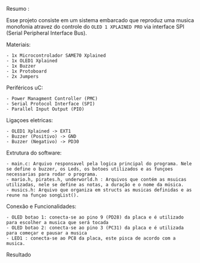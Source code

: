  Resumo :

Esse projeto consiste em um sistema embarcado que reproduz uma musica monofonia atravez do controle do `OLED 1 XPLAINED PRO` via interface SPI (Serial Peripheral Interface Bus).

 Materiais:

    - 1x Microcontrolador SAME70 Xplained
    - 1x OLED1 Xplained
    - 1x Buzzer
    - 1x Protoboard
    - 2x Jumpers

 Periféricos uC:

    - Power Managment Controller (PMC)
    - Serial Protocol Interface (SPI)
    - Parallel Input Output (PIO)
    
 Ligaçoes eletricas:

    - OLED1 Xplained -> EXT1
    - Buzzer (Positivo) -> GND
    - Buzzer (Negativo) -> PD30
        
 Extrutura do software:  

    - main.c: Arquivo responsavel pela logica principal do programa. Nele se define o buzzer, os Leds, os botoes utilizados e as funçoes necessarias para rodar o programa.
    - mario.h, pirates.h, underworld.h : Arquivos que contém as msuicas utilizadas, nele se define as notas, a duração e o nome da música.
    - musics.h: Arquivo que organiza em structs as musicas definidas e as reune na funçao songList().
    
 Conexão e Funcionalidades:

    - OLED botao 1: conecta-se ao pino 9 (PD28) da placa e é utilizado para escolher a musica que será tocada
    - OLED botao 2: conecta-se ao pino 3 (PC31) da placa e é utilizada para começar e pausar a musica
    - LED1 : conecta-se ao PC8 da placa, este pisca de acordo com a musica.
 


 Resultado

